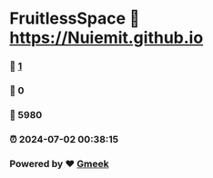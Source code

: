 # FruitlessSpace :link: https://Nuiemit.github.io 
### :page_facing_up: [1](https://Nuiemit.github.io/tag.html) 
### :speech_balloon: 0 
### :hibiscus: 5980 
### :alarm_clock: 2024-07-02 00:38:15 
### Powered by :heart: [Gmeek](https://github.com/Meekdai/Gmeek)
